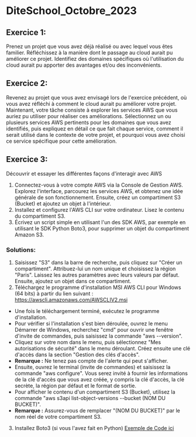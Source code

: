 # DiteSchool_Octobre_2023

## Exercice 1:
Prenez un projet que vous avez déjà réalisé ou avec lequel vous êtes familier. Réfléchissez à la manière dont le passage au cloud aurait pu améliorer ce projet.
Identifiez des domaines spécifiques où l'utilisation du cloud aurait pu apporter des avantages et/ou des inconvénients.

## Exercice 2:
Revenez au projet que vous avez envisagé lors de l'exercice précédent, où vous avez réfléchi à comment le cloud aurait pu améliorer votre projet. Maintenant, votre tâche consiste à explorer les services AWS que vous auriez pu utiliser pour réaliser ces améliorations. Sélectionnez un ou plusieurs services AWS pertinents pour les domaines que vous avez identifiés, puis expliquez en détail ce que fait chaque service, comment il serait utilisé dans le contexte de votre projet, et pourquoi vous avez choisi ce service spécifique pour cette amélioration.

## Exercice 3:
Découvrir et essayer les différentes façons d'interagir avec AWS
1) Connectez-vous à votre compte AWS via la Console de Gestion AWS. Explorez l'interface, parcourez les services AWS, et obtenez une idée générale de son fonctionnement. Ensuite, créez un compartiment S3 (Bucket) et ajoutez un objet à l'intérieur.
2) Installez et configurez l'AWS CLI sur votre ordinateur. Lisez le contenu du compartiment S3.
3) Écrivez un script simple en utilisant l'un des SDK AWS, par exemple en utilisant le SDK Python Boto3, pour supprimer un objet du compartiment Amazon S3.

### Solutions: 
1) Saisissez "S3" dans la barre de recherche, puis cliquez sur "Créer un compartiment". Attribuez-lui un nom unique et choisissez la région "Paris". Laissez les autres paramètres avec leurs valeurs par défaut. Ensuite, ajoutez un objet dans ce compartiment.
2) Téléchargez le programme d'installation MSI AWS CLI pour Windows (64 bits) à partir du lien suivant : https://awscli.amazonaws.com/AWSCLIV2.msi
  - Une fois le téléchargement terminé, exécutez le programme d'installation.
  - Pour vérifier si l'installation s'est bien déroulée, ouvrez le menu Démarrer de Windows, recherchez "cmd" pour ouvrir une fenêtre d'invite de commandes, puis saisissez la commande "aws --version".
  - Cliquez sur votre nom dans le menu, puis sélectionnez "Mes autorisations de sécurité" dans le menu déroulant. Créez ensuite une clé d'accès dans la section "Gestion des clés d'accès".
  - **Remarque :** Ne tenez pas compte de l'alerte qui peut s'afficher.
  - Ensuite, ouvrez le terminal (invite de commandes) et saisissez la commande "aws configure". Vous serez invité à fournir les informations de la clé d'accès que vous avez créée, y compris la clé d'accès, la clé secrète, la région par défaut et le format de sortie.
  - Pour afficher le contenu d'un compartiment S3 (Bucket), utilisez la commande "aws s3api list-object-versions --bucket (NOM DU BUCKET)".
  - **Remarque :** Assurez-vous de remplacer "(NOM DU BUCKET)" par le nom réel de votre compartiment S3.
3) Installez Boto3 (si vous l'avez fait en Python)
[Exemple de Code ici](https://github.com/korti-frost/DiteSchool_Octobre_2023/blob/main/Exercice-3.py)
